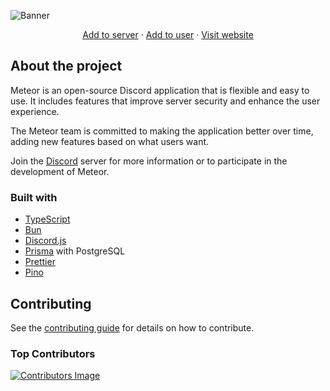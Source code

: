 ![Banner](assets/github-banner.png)

<p align="center">
    <a href="https://discord.com/oauth2/authorize?client_id=1290627459548581888&permissions=8&integration_type=0&scope=bot">Add to server</a>
    ·
    <a href="https://discord.com/oauth2/authorize?client_id=1290627459548581888&permissions=8&integration_type=1&scope=bot">Add to user</a>
    ·
    <a href="https://meteors.cc/?utm_source=github&utm_medium=readme&utm_campaign=">Visit website</a>
</p>

## About the project

Meteor is an open-source Discord application that is flexible and easy to use. It includes features that improve server security and enhance the user experience.

The Meteor team is committed to making the application better over time, adding new features based on what users want.

Join the [Discord](https://discord.gg/k75WkqcQgh) server for more information or to participate in the development of Meteor.

### Built with

- [TypeScript](https://github.com/microsoft/TypeScript)
- [Bun](https://github.com/oven-sh/bun)
- [Discord.js](https://github.com/discordjs/discord.js)
- [Prisma](https://github.com/prisma/prisma) with PostgreSQL
- [Prettier](https://github.com/prettier/prettier)
- [Pino](https://github.com/pinojs/pino)

## Contributing

See the [contributing guide](CONTRIBUTING.md) for details on how to contribute.

### Top Contributors

<a href="https://github.com/meteor-discord/application/graphs/contributors">
  <img src="https://contrib.rocks/image?repo=meteor-discord/application" alt="Contributors Image">
</a>
